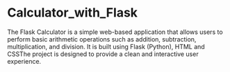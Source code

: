 # Calculator_with_Flask
The Flask Calculator is a simple web-based application that allows users to perform basic arithmetic operations such as addition, subtraction, multiplication, and division. It is built using Flask (Python), HTML and CSSThe project is designed to provide a clean and interactive user experience.
